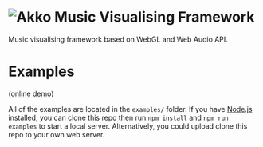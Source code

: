 # ![Akko Music Visualising Framework](https://s3-eu-central-1.amazonaws.com/foxypanda-ghost/2017/08/akko.png)

Music visualising framework based on WebGL and Web Audio API.

# Examples

[(online demo)](https://demos.kawaiidesu.me/akko/)

All of the examples are located in the `examples/` folder. If you have [Node.js](https://nodejs.org/en/) installed, you can clone this repo then run `npm install` and `npm run examples` to start a local server. Alternatively, you could upload clone this repo to your own web server.